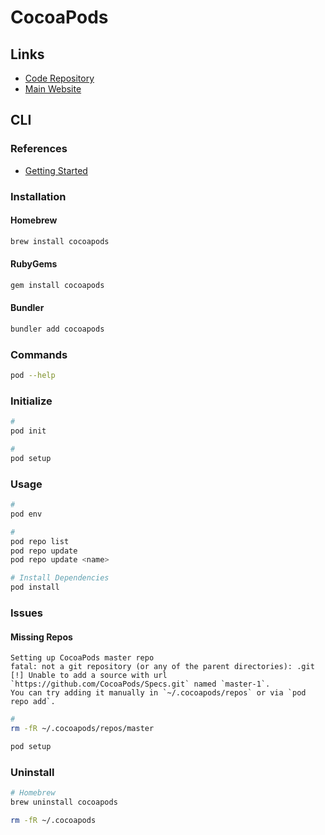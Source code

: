 # CocoaPods

<!--
Podfile
-->

## Links

- [Code Repository](https://github.com/CocoaPods/CocoaPods)
- [Main Website](https://cocoapods.org/)

## CLI

### References

- [Getting Started](https://guides.cocoapods.org/using/getting-started.html)

### Installation

#### Homebrew

```sh
brew install cocoapods
```

#### RubyGems

```sh
gem install cocoapods
```

#### Bundler

```sh
bundler add cocoapods
```

### Commands

```sh
pod --help
```

### Initialize

```sh
#
pod init

#
pod setup
```

### Usage

```sh
#
pod env

#
pod repo list
pod repo update
pod repo update <name>

# Install Dependencies
pod install
```

<!--
xcodebuild -exportArchive -exportOptionsPlist ios/exportOptionsUpload.plist -archivePath build/ios/archive/Runner.xcarchive -exportPath build/ios/release/
xcrun altool --validate-app -t ios -f build/ios/release/app.ipa -u "$CONNECT_USERNAME" -p "$CONNECT_PASSWORD"
xcrun altool --upload-app -t ios -f build/ios/release/app.ipa -u "$CONNECT_USERNAME" -p "$CONNECT_PASSWORD"
-->

### Issues

#### Missing Repos

```log
Setting up CocoaPods master repo
fatal: not a git repository (or any of the parent directories): .git
[!] Unable to add a source with url `https://github.com/CocoaPods/Specs.git` named `master-1`.
You can try adding it manually in `~/.cocoapods/repos` or via `pod repo add`.
```

```sh
#
rm -fR ~/.cocoapods/repos/master

pod setup
```

### Uninstall

```sh
# Homebrew
brew uninstall cocoapods

rm -fR ~/.cocoapods
```
